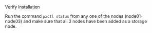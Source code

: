 Verify Installation

Run the command `pxctl status` from any one of the nodes (node01-node03) and make sure that all 3 nodes have been added as a storage node.
